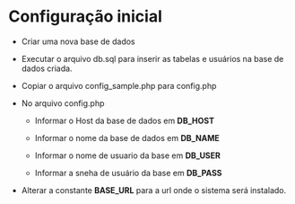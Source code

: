 # Configuração inicial

* Criar uma nova base de dados

* Executar o arquivo db.sql para inserir as tabelas e usuários na base de dados criada.

* Copiar o arquivo config_sample.php para config.php

* No arquivo config.php

	* Informar o Host da base de dados em __DB_HOST__
	
	* Informar o nome da base de dados em __DB_NAME__
	
	* Informar o nome de usuario da base em __DB_USER__
	
	* Informar a sneha de usuário da base em __DB_PASS__
	
* Alterar a constante __BASE_URL__ para a url onde o sistema será instalado.